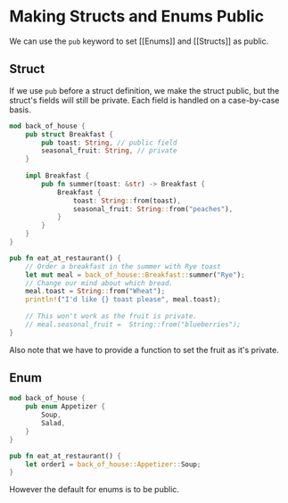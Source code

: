 # Making Structs and Enums Public
We can use the `pub` keyword to set [[Enums]] and [[Structs]] as public. 

## Struct

If we use `pub` before a struct definition, we make the struct public, but the struct's fields will still be private. Each field is handled on a case-by-case basis.

```rust
mod back_of_house {
	pub struct Breakfast {
		pub toast: String, // public field
		seasonal_fruit: String, // private
	}
	
	impl Breakfast {
		pub fn summer(toast: &str) -> Breakfast {
			Breakfast {
				toast: String::from(toast),
				seasonal_fruit: String::from("peaches"),
			}
		}
	}
}

pub fn eat_at_restaurant() {
	// Order a breakfast in the summer with Rye toast
	let mut meal = back_of_house::Breakfast::summer("Rye");
	// Change our mind about which bread.
	meal.toast = String::from("Wheat");
	println!("I'd like {} toast please", meal.toast);
	
	// This won't work as the fruit is private.
	// meal.seasonal_fruit =  String::from("blueberries");
}
```

Also note that we have to provide a function to set the fruit as it's private.

## Enum

```rust
mod back_of_house {
	pub enum Appetizer {
		Soup,
		Salad,
	}
}

pub fn eat_at_restaurant() {
	let order1 = back_of_house::Appetizer::Soup;
}
```
However the default for enums is to be public.